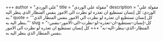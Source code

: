 +++
author = "علي الوردي"
title = "مقولة علي الوردي"
description = "مقولة علي الوردي: كل إنسان تستطيع ان تعذره لو نظرت الى الامور بنفس المنظار الذي ينظر اليه به."
quote = '''كل إنسان تستطيع ان تعذره لو نظرت الى الامور بنفس المنظار الذي ينظر اليه به.''' 
slug = "كل-إنسان-تستطيع-ان-تعذره-لو-نظرت-الى-الامور-بنفس-المنظار-الذي-ينظر-اليه-به"
+++
كل إنسان تستطيع ان تعذره لو نظرت الى الامور بنفس المنظار الذي ينظر اليه به.
